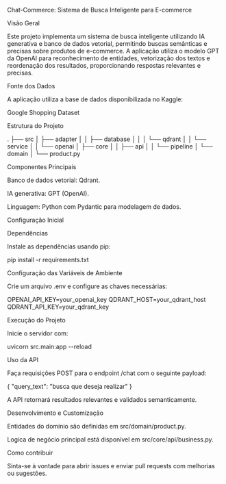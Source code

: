 Chat-Commerce: Sistema de Busca Inteligente para E-commerce

Visão Geral

Este projeto implementa um sistema de busca inteligente utilizando IA generativa e banco de dados vetorial, permitindo buscas semânticas e precisas sobre produtos de e-commerce. A aplicação utiliza o modelo GPT da OpenAI para reconhecimento de entidades, vetorização dos textos e reordenação dos resultados, proporcionando respostas relevantes e precisas.

Fonte dos Dados

A aplicação utiliza a base de dados disponibilizada no Kaggle:

Google Shopping Dataset

Estrutura do Projeto

.
├── src
│   ├── adapter
│   │   ├── database
│   │   │   └── qdrant
│   │   └── service
│   │       └── openai
│   ├── core
│   │   ├── api
│   │   └── pipeline
│   └── domain
│       └── product.py

Componentes Principais

Banco de dados vetorial: Qdrant.

IA generativa: GPT (OpenAI).

Linguagem: Python com Pydantic para modelagem de dados.

Configuração Inicial

Dependências

Instale as dependências usando pip:

pip install -r requirements.txt

Configuração das Variáveis de Ambiente

Crie um arquivo .env e configure as chaves necessárias:

OPENAI_API_KEY=your_openai_key
QDRANT_HOST=your_qdrant_host
QDRANT_API_KEY=your_qdrant_key

Execução do Projeto

Inicie o servidor com:

uvicorn src.main:app --reload

Uso da API

Faça requisições POST para o endpoint /chat com o seguinte payload:

{
  "query_text": "busca que deseja realizar"
}

A API retornará resultados relevantes e validados semanticamente.

Desenvolvimento e Customização

Entidades do domínio são definidas em src/domain/product.py.

Logica de negócio principal está disponível em src/core/api/business.py.

Como contribuir

Sinta-se à vontade para abrir issues e enviar pull requests com melhorias ou sugestões.

